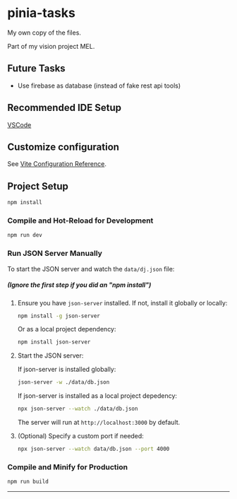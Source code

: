 # pinia-tasks

My own copy of the files.

Part of my vision project MEL.

## Future Tasks
- Use firebase as database (instead of fake rest api tools)

## Recommended IDE Setup

[VSCode](https://code.visualstudio.com/)

## Customize configuration

See [Vite Configuration Reference](https://vite.dev/config/).

## Project Setup

```sh
npm install
```

### Compile and Hot-Reload for Development

```sh
npm run dev
```

### Run JSON Server Manually

To start the JSON server and watch the `data/dj.json` file:

##### (Ignore the first step if you did an "npm install")

1. Ensure you have `json-server` installed. If not, install it globally or locally:

   ```sh
   npm install -g json-server
   ```

   Or as a local project dependency:

   ```sh
   npm install json-server
   ```

2. Start the JSON server:

   If json-server is installed globally: 
   
   ```sh
   json-server -w ./data/db.json
   ````

   If json-server is installed as a local project depedency:

   ```sh
   npx json-server --watch ./data/db.json
   ```



   The server will run at `http://localhost:3000` by default.

3. (Optional) Specify a custom port if needed:

   ```sh
   npx json-server --watch data/db.json --port 4000
   ```

### Compile and Minify for Production

```sh
npm run build
```

---